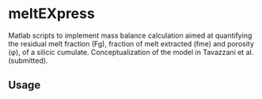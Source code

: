 # meltEXpress

Matlab scripts to implement mass balance calculation aimed at quantifying the residual melt fraction (Fg), fraction of melt extracted (fme) and porosity (φ), of a silicic cumulate. Conceptualization of the model in Tavazzani et al. (submitted).

## Usage


